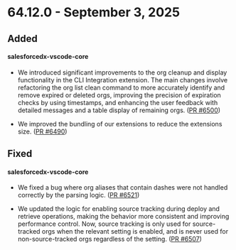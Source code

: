 # 64.12.0 - September 3, 2025

## Added

#### salesforcedx-vscode-core

- We introduced significant improvements to the org cleanup and display functionality in the CLI Integration extension. The main changes involve refactoring the org list clean command to more accurately identify and remove expired or deleted orgs, improving the precision of expiration checks by using timestamps, and enhancing the user feedback with detailed messages and a table display of remaining orgs. ([PR #6500](https://github.com/forcedotcom/salesforcedx-vscode/pull/6500))

- We improved the bundling of our extensions to reduce the extensions size. ([PR #6490](https://github.com/forcedotcom/salesforcedx-vscode/pull/6490))

## Fixed

#### salesforcedx-vscode-core

- We fixed a bug where org aliases that contain dashes were not handled correctly by the parsing logic. ([PR #6521](https://github.com/forcedotcom/salesforcedx-vscode/pull/6521))

- We updated the logic for enabling source tracking during deploy and retrieve operations, making the behavior more consistent and improving performance control. Now, source tracking is only used for source-tracked orgs when the relevant setting is enabled, and is never used for non-source-tracked orgs regardless of the setting. ([PR #6507](https://github.com/forcedotcom/salesforcedx-vscode/pull/6507))
